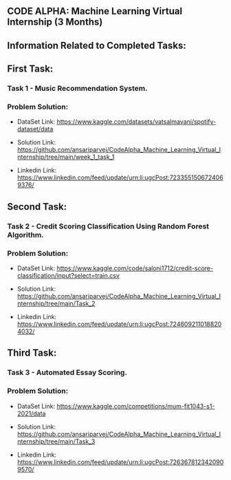 ## CODE ALPHA: Machine Learning Virtual Internship (3 Months)

## Information Related to Completed Tasks:

## First Task:

### Task 1 - Music Recommendation System.

### Problem Solution:

- DataSet Link: https://www.kaggle.com/datasets/vatsalmavani/spotify-dataset/data

- Solution Link: https://github.com/ansariparvej/CodeAlpha_Machine_Learning_Virtual_Internship/tree/main/week_1_task_1

- Linkedin Link: https://www.linkedin.com/feed/update/urn:li:ugcPost:7233551506724069376/

## Second Task:

### Task 2 - Credit Scoring Classification Using Random Forest Algorithm.

### Problem Solution:

- DataSet Link: https://www.kaggle.com/code/saloni1712/credit-score-classification/input?select=train.csv

- Solution Link: https://github.com/ansariparvej/CodeAlpha_Machine_Learning_Virtual_Internship/tree/main/Task_2

- Linkedin Link: https://www.linkedin.com/feed/update/urn:li:ugcPost:7246092110188204032/

## Third Task:

### Task 3 - Automated Essay Scoring.

### Problem Solution:

- DataSet Link: https://www.kaggle.com/competitions/mum-fit1043-s1-2021/data 

- Solution Link: https://github.com/ansariparvej/CodeAlpha_Machine_Learning_Virtual_Internship/tree/main/Task_3

- Linkedin Link: https://www.linkedin.com/feed/update/urn:li:ugcPost:7263678123420909570/
